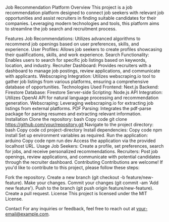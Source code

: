 
Job Recommendation Platform
Overview
This project is a job recommendation platform designed to connect job seekers with relevant job opportunities and assist recruiters in finding suitable candidates for their companies. Leveraging modern technologies and tools, this platform aims to streamline the job search and recruitment process.

Features
Job Recommendations: Utilizes advanced algorithms to recommend job openings based on user preferences, skills, and experience.
User Profiles: Allows job seekers to create profiles showcasing their qualifications, skills, and work experience.
Search Functionality: Enables users to search for specific job listings based on keywords, location, and industry.
Recruiter Dashboard: Provides recruiters with a dashboard to manage job postings, review applications, and communicate with applicants.
Webscraping Integration: Utilizes webscraping.io tool to gather job listings from various platforms, ensuring a comprehensive database of opportunities.
Technologies Used
Frontend: Next.js
Backend: Firestore
Database: Firestore
Server-side Scripting: Node.js
API Integration: Utilizes OpenAI API for natural language processing and recommendation generation.
Webscraping: Leveraging webscraping.io for extracting job listings from external platforms.
PDF Parsing: Integrates the pdf-parse package for parsing resumes and extracting relevant information.
Installation
Clone the repository:
bash
Copy code
git clone https://github.com/your/repository.git
Navigate to the project directory:
bash
Copy code
cd project-directory
Install dependencies:
Copy code
npm install
Set up environment variables as required.
Run the application:
arduino
Copy code
npm run dev
Access the application via the provided localhost URL.
Usage
Job Seekers: Create a profile, set preferences, search for jobs, and receive personalized recommendations.
Recruiters: Post job openings, review applications, and communicate with potential candidates through the recruiter dashboard.
Contributing
Contributions are welcome! If you'd like to contribute to this project, please follow these steps:

Fork the repository.
Create a new branch (git checkout -b feature/new-feature).
Make your changes.
Commit your changes (git commit -am 'Add new feature').
Push to the branch (git push origin feature/new-feature).
Create a pull request.
License
This project is licensed under the MIT License.

Contact
For any inquiries or feedback, feel free to reach out at your-email@example.com.
